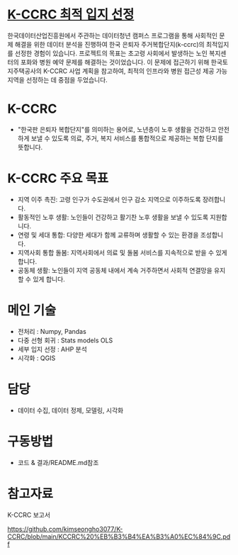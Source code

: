 # [K-CCRC 최적 입지 선정](https://github.com/kimseongho3077/K-CCRC/blob/main/k-ccrc%20%EC%B5%9C%EC%A0%81%20%EC%9E%85%EC%A7%80%20%EC%84%A0%EC%A0%95.pdf)
  
  
  한국데이터산업진흥원에서 주관하는 데이터청년 캠퍼스 프로그램을 통해 사회적인 문제 해결을 위한 데이터 분석을 진행하여 한국 은퇴자 주거복합단지(k-ccrc)의 최적입지를 선정한 경험이 있습니다. 
  프로젝트의 목표는 초고령 사회에서 발생하는 노인 복지센터의 포화와 병원 예약 문제를 해결하는 것이었습니다.
  이 문제에 접근하기 위해 한국토지주택공사의 K-CCRC 사업 계획을 참고하여, 최적의 인프라와 병원 접근성 제공 가능 지역을 선정하는 데 중점을 두었습니다.
 
# K-CCRC
  - "한국판 은퇴자 복합단지"를 의미하는 용어로, 노년층이 노후 생활을 건강하고 안전하게 보낼 수 있도록 의료, 주거, 복지 서비스를 통합적으로 제공하는 복합 단지를 뜻합니다.

# K-CCRC 주요 목표
 - 지역 이주 촉진: 고령 인구가 수도권에서 인구 감소 지역으로 이주하도록 장려합니다.
 - 활동적인 노후 생활: 노인들이 건강하고 활기찬 노후 생활을 보낼 수 있도록 지원합니다.
 - 연령 및 세대 통합: 다양한 세대가 함께 교류하며 생활할 수 있는 환경을 조성합니다.
 - 지역사회 통합 돌봄: 지역사회에서 의료 및 돌봄 서비스를 지속적으로 받을 수 있게 합니다.
 - 공동체 생활: 노인들이 지역 공동체 내에서 계속 거주하면서 사회적 연결망을 유지할 수 있게 합니다.

# 메인 기술
 - 전처리 : Numpy, Pandas
 - 다중 선형 회귀 : Stats models OLS
 - 세부 입지 선정 : AHP 분석
 - 시각화 : QGIS

# 담당 
 - 데이터 수집, 데이터 정제, 모델링, 시각화

# 구동방법
 - 코드 & 결과/README.md참조

# 참고자료
  K-CCRC 보고서
  
  https://github.com/kimseongho3077/K-CCRC/blob/main/KCCRC%20%EB%B3%B4%EA%B3%A0%EC%84%9C.pdf

